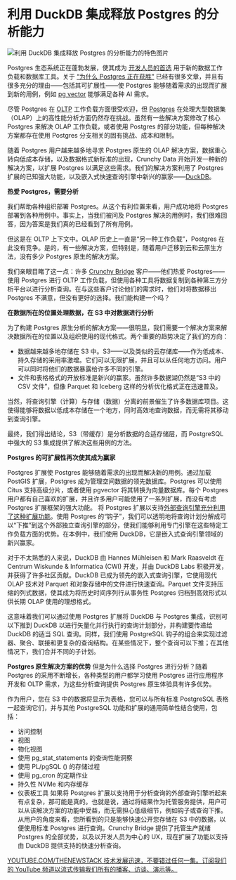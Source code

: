 # 利用 DuckDB 集成释放 Postgres 的分析能力

![利用 DuckDB 集成释放 Postgres 的分析能力的特色图片](https://cdn.thenewstack.io/media/2024/07/57a43fe6-duckling-8062337_1280-1024x683.jpg)

Postgres 生态系统正在蓬勃发展，使其成为 [开发人员的首选](https://survey.stackoverflow.co/2023/#technology-most-popular-technologies) 用于新的数据工作负载和数据库工具。关于 [“为什么 Postgres 正在获胜”](https://www.crunchydata.com/blog/when-did-postgres-become-cool) 已经有很多文章，并且有很多充分的理由——包括其可扩展性——使 Postgres 能够随着需求的出现而扩展到新的用例，例如 [pg vector](https://github.com/pgvector/pgvector) 能够满足各种 AI 需求。

尽管 Postgres 在 [OLTP](https://thenewstack.io/how-data-integration-is-evolving-beyond-etl/) 工作负载方面很受欢迎，但 [Postgres](https://thenewstack.io/postgres-is-now-a-vector-database-too/) 在处理大型数据集（OLAP）上的高性能分析方面仍然存在挑战。虽然有一些解决方案修改了核心 Postgres 来解决 OLAP 工作负载，或者使用 Postgres 的部分功能，但每种解决方案都存在使用 Postgres 分支相关的固有挑战、成本和限制。

随着 Postgres 用户越来越多地寻求 Postgres 原生的 OLAP 解决方案，数据重心转向低成本存储，以及数据格式新标准的出现，Crunchy Data 开始开发一种新的解决方案，以扩展 Postgres 以满足这些需求。我们的解决方案利用了 Postgres 扩展的已知强大功能，以及嵌入式快速查询引擎中新兴的赢家——[DuckDB](https://duckdb.org/)。

**热爱 Postgres，需要分析**

我们帮助各种组织部署 Postgres。从这个有利位置来看，用户成功地将 Postgres 部署到各种用例中。事实上，当我们被问及 Postgres 解决的用例时，我们很难回答，因为答案是我们真的已经看到了所有用例。

但这是在 OLTP 上下文中。OLAP 历史上一直是“另一种工作负载”，Postgres 在此没有竞争。是的，有一些解决方案，但特别是，随着用户迁移到云和云原生方法，没有多少 Postgres 原生的解决方案。

我们亲眼目睹了这一点：许多 [Crunchy Bridge](https://crunchybridge.com/login) 客户——他们热爱 Postgres——使用 Postgres 进行 OLTP 工作负载，但使用各种工具将数据复制到各种第三方分析平台以进行分析查询。在与这些客户讨论他们的需求时，他们对将数据移出 Postgres 不满意，但没有更好的选择。我们能构建一个吗？

**在数据所在的位置处理数据，在 S3 中对数据进行分析**

为了构建 Postgres 原生分析的解决方案——很明显，我们需要一个解决方案来解决数据所在的位置以及组织使用的现代格式。两个重要的趋势决定了我们的方向：

- 数据越来越多地存储在 S3 中。S3——以及类似的云存储库——作为低成本、持久存储的采用率激增。它们可以无限扩展，并且可以从任何地方访问。用户可以同时将他们的数据暴露给许多不同的引擎。
- 文件和表格格式的开放标准是新兴的赢家。虽然许多数据湖仍然是“S3 中的 CSV 文件”，但像 Parquet 和 Iceberg 这样的分析优化格式正在迅速普及。

当然，将查询引擎（计算）与存储（数据）分离的前景催生了许多数据库项目。这使得能够将数据以低成本存储在一个地方，同时高效地查询数据，而无需将其移动到查询引擎。

最终，我们得出结论，S3（带缓存）是分析数据的合适存储层，而 PostgreSQL 中强大的 S3 集成提供了解决这些用例的方法。

**Postgres 的可扩展性再次使其成为赢家**

Postgres 扩展使 Postgres 能够随着需求的出现而解决新的用例。通过加载 PostGIS 扩展，Postgres 成为管理空间数据的领先数据库。Postgres 可以使用 Citus 支持高级分片，或者使用 pgvector 将其转换为向量数据库。每个 Postgres 用户都有自己喜欢的扩展，并且许多用户可能使用了一系列扩展，而没有考虑 Postgres 扩展框架的强大功能。
将 Postgres 扩展以支持[外部查询引擎充分利用了这种扩展功能](https://www.crunchydata.com/blog/how-we-fused-duckdb-into-postgres-with-crunchy-bridge-for-analytics)。使用 Postgres 的“钩子”，我们可以透明地将查询计划分解成可以“下推”到这个外部独立查询引擎的部分，使我们能够利用专门引擎在这些特定工作负载方面的优势。在本例中，我们使用 DuckDB，它是嵌入式查询引擎领域的新兴赢家。

对于不太熟悉的人来说，DuckDB 由 Hannes Mühleisen 和 Mark Raasveldt 在 Centrum Wiskunde & Informatica (CWI) 开发，并由 DuckDB Labs 积极开发，并获得了许多社区贡献。DuckDB 已成为领先的嵌入式查询引擎，它使用现代 OLAP 技术对 Parquet 和对象存储中的文件进行快速查询。Parquet 文件支持压缩的列式数据，使其成为将历史时间序列行从事务性 Postgres 归档到高效形式以供长期 OLAP 使用的理想格式。

这意味着我们可以通过使用 Postgres 扩展将 DuckDB 与 Postgres 集成，识别可以下推到 DuckDB 以进行矢量化并行执行的查询计划部分，并构建要传递给 DuckDB 的适当 SQL 查询。同样，我们使用 PostgreSQL 钩子的组合来实现过滤器、聚合、联接和更复杂的查询结构。在某些情况下，整个查询可以下推；在其他情况下，我们合并不同的子计划。

**Postgres 原生解决方案的优势**
但是为什么选择 Postgres 进行分析？随着 Postgres 的采用不断增长，各种类型的用户都学习使用 Postgres 进行应用程序开发和 OLTP 需求，为这些分析查询提供 Postgres 原生体验具有许多优势。

作为用户，您在 S3 中的数据将显示为表格，您可以与所有标准 PostgreSQL 表格一起查询它们，并与其他 PostgreSQL 功能和扩展的通用简单性结合使用，包括：

- 访问控制
- 视图
- 物化视图
- 使用 pg_stat_statements 的查询性能洞察
- 使用 PL/pgSQL () 的存储过程
- 使用 pg_cron 的定期作业
- 持久性 NVMe 和内存缓存
- 仪表板工具
如果将 Postgres 扩展以支持用于分析查询的外部查询引擎听起来有点复杂，那可能是真的。也就是说，通过将结果作为托管服务提供，用户可以从该解决方案的功能中受益，而无需担心低级细节，例如钩子或查询下推。从用户的角度来看，您所看到的只是能够快速公开您存储在 S3 中的数据，以便使用标准 Postgres 进行查询。Crunchy Bridge 提供了托管生产就绪 Postgres 的全部优势，以及以开发人员为中心的 UX，现在扩展了功能以支持由 DuckDB 提供支持的快速分析查询。

[
YOUTUBE.COM/THENEWSTACK
技术发展迅速，不要错过任何一集。订阅我们的 YouTube
频道以流式传输我们所有的播客、访谈、演示等。
](https://youtube.com/thenewstack?sub_confirmation=1)